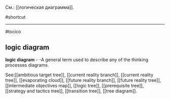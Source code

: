 См.: [[логическая диаграмма]].

#shortcut




<hr/>

#tocico

## logic diagram

<b>logic diagram</b> - -A general term used to describe any of the thinking processes diagrams.  



See:[[ambitious target tree]], [[current reality branch]], [[current reality tree]], [[evaporating cloud]], [[future reality branch]], [[future reality tree]], [[intermediate objectives map]], [[logic tree]], [[prerequisite tree]], [[strategy and tactics tree]], [[transition tree]], [[tree diagram]].
